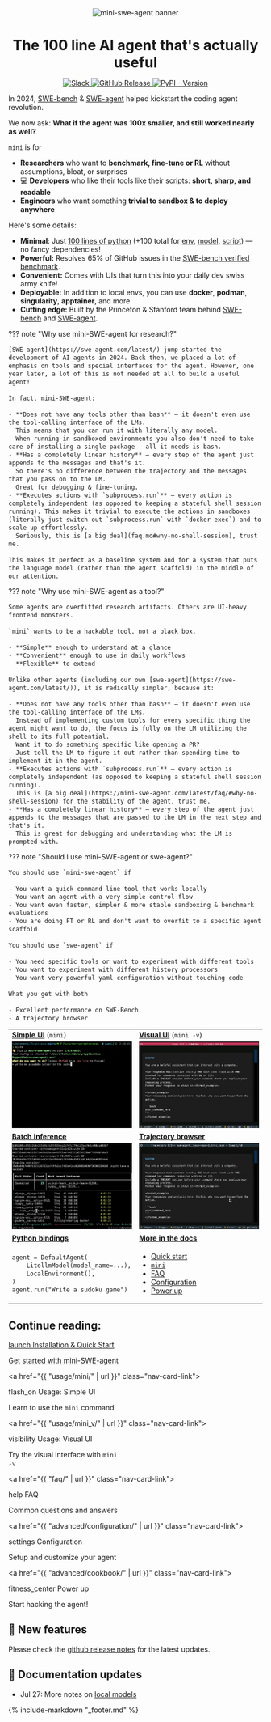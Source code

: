 <div align="center">
<img src="{{ 'assets/mini-swe-agent-banner.svg' | url }}" alt="mini-swe-agent banner" style="height: 7em"/>

<h1 style="margin-bottom: 1ex;">The 100 line AI agent that's actually useful</h1>

<a href="https://join.slack.com/t/swe-bench/shared_invite/zt-36pj9bu5s-o3_yXPZbaH2wVnxnss1EkQ">
    <img src="https://img.shields.io/badge/Slack-4A154B?style=for-the-badge&logo=slack&logoColor=white" alt="Slack">
</a>
<a href="https://github.com/SWE-agent/mini-swe-agent">
    <img alt="GitHub Release" src="https://img.shields.io/github/v/release/swe-agent/mini-swe-agent?style=for-the-badge&logo=github&label=GitHub&labelColor=black&color=green" alt="GitHub Release">
</a>
<a href="https://pypi.org/project/mini-swe-agent/">
    <img src="https://img.shields.io/pypi/v/mini-swe-agent?style=for-the-badge&logo=python&logoColor=white&labelColor=black&color=deeppink" alt="PyPI - Version">
</a>

</div>


In 2024, [SWE-bench](https://swebench.com) & [SWE-agent](https://swe-agent.com) helped kickstart the coding agent revolution.

We now ask: **What if the agent was 100x smaller, and still worked nearly as well?**

`mini` is for

- **Researchers** who want to **benchmark, fine-tune or RL** without assumptions, bloat, or surprises
- 💻 **Developers** who like their tools like their scripts: **short, sharp, and readable**
- **Engineers** who want something **trivial to sandbox & to deploy anywhere**

Here's some details:

- **Minimal**: Just [100 lines of python](https://github.com/SWE-agent/mini-swe-agent/blob/main/src/minisweagent/agents/default.py) (+100 total for [env](https://github.com/SWE-agent/mini-swe-agent/blob/main/src/minisweagent/environments/local.py),
[model](https://github.com/SWE-agent/mini-swe-agent/blob/main/src/minisweagent/models/litellm_model.py), [script](https://github.com/SWE-agent/mini-swe-agent/blob/main/src/minisweagent/run/hello_world.py)) — no fancy dependencies!
- **Powerful:** Resolves 65% of GitHub issues in the [SWE-bench verified benchmark](https://www.swebench.com/).
- **Convenient:** Comes with UIs that turn this into your daily dev swiss army knife!
- **Deployable:** In addition to local envs, you can use **docker**, **podman**, **singularity**, **apptainer**, and more
- **Cutting edge:** Built by the Princeton & Stanford team behind [SWE-bench](https://swebench.com) and [SWE-agent](https://swe-agent.com).

??? note "Why use mini-SWE-agent for research?"

    [SWE-agent](https://swe-agent.com/latest/) jump-started the development of AI agents in 2024. Back then, we placed a lot of emphasis on tools and special interfaces for the agent. However, one year later, a lot of this is not needed at all to build a useful agent!

    In fact, mini-SWE-agent:

    - **Does not have any tools other than bash** — it doesn't even use the tool-calling interface of the LMs.
      This means that you can run it with literally any model.
      When running in sandboxed environments you also don't need to take care of installing a single package — all it needs is bash.
    - **Has a completely linear history** — every step of the agent just appends to the messages and that's it.
      So there's no difference between the trajectory and the messages that you pass on to the LM.
      Great for debugging & fine-tuning.
    - **Executes actions with `subprocess.run`** — every action is completely independent (as opposed to keeping a stateful shell session running). This makes it trivial to execute the actions in sandboxes (literally just switch out `subprocess.run` with `docker exec`) and to scale up effortlessly.
      Seriously, this is [a big deal](faq.md#why-no-shell-session), trust me.

    This makes it perfect as a baseline system and for a system that puts the language model (rather than the agent scaffold) in the middle of our attention.

??? note "Why use mini-SWE-agent as a tool?"

    Some agents are overfitted research artifacts. Others are UI-heavy frontend monsters.

    `mini` wants to be a hackable tool, not a black box.

    - **Simple** enough to understand at a glance
    - **Convenient** enough to use in daily workflows
    - **Flexible** to extend

    Unlike other agents (including our own [swe-agent](https://swe-agent.com/latest/)), it is radically simpler, because it:

    - **Does not have any tools other than bash** — it doesn't even use the tool-calling interface of the LMs.
      Instead of implementing custom tools for every specific thing the agent might want to do, the focus is fully on the LM utilizing the shell to its full potential.
      Want it to do something specific like opening a PR?
      Just tell the LM to figure it out rather than spending time to implement it in the agent.
    - **Executes actions with `subprocess.run`** — every action is completely independent (as opposed to keeping a stateful shell session running).
      This is [a big deal](https://mini-swe-agent.com/latest/faq/#why-no-shell-session) for the stability of the agent, trust me.
    - **Has a completely linear history** — every step of the agent just appends to the messages that are passed to the LM in the next step and that's it.
      This is great for debugging and understanding what the LM is prompted with.

??? note "Should I use mini-SWE-agent or swe-agent?"

    You should use `mini-swe-agent` if

    - You want a quick command line tool that works locally
    - You want an agent with a very simple control flow
    - You want even faster, simpler & more stable sandboxing & benchmark evaluations
    - You are doing FT or RL and don't want to overfit to a specific agent scaffold

    You should use `swe-agent` if

    - You need specific tools or want to experiment with different tools
    - You want to experiment with different history processors
    - You want very powerful yaml configuration without touching code

    What you get with both

    - Excellent performance on SWE-Bench
    - A trajectory browser

</details>
<table>
<tr>
<td width="50%">
<a href="{{ "usage/mini/" | url }}"><strong>Simple UI</strong></a> (<code>mini</code>)
</td>
<td>
<a href="{{ "usage/mini_v/" | url }}"><strong>Visual UI</strong></a> (<code>mini -v</code>)
</td>
</tr>
<tr>
<td width="50%">
  <div class="gif-container" data-glightbox-disabled>
    <img src="https://github.com/SWE-agent/swe-agent-media/blob/main/media/mini/png/mini.png?raw=true"
         data-gif="https://github.com/SWE-agent/swe-agent-media/blob/main/media/mini/gif/mini.gif?raw=true"
         alt="mini" data-glightbox="false" />
  </div>
</td>
<td>
  <div class="gif-container" data-glightbox-disabled>
    <img src="https://github.com/SWE-agent/swe-agent-media/blob/main/media/mini/png/mini2.png?raw=true"
         data-gif="https://github.com/SWE-agent/swe-agent-media/blob/main/media/mini/gif/mini2.gif?raw=true"
         alt="miniv" data-glightbox="false" />
  </div>
</td>
</tr>
<tr>
<td>
<a href="{{ "usage/swebench/" | url }}"><strong>Batch inference</strong></a>
</td>
<td>
<a href="{{ "usage/inspector/" | url }}"><strong>Trajectory browser</strong></a>
</td>
</tr>
<tr>
<td>
<div class="gif-container" data-glightbox-disabled>
  <img src="https://github.com/SWE-agent/swe-agent-media/blob/main/media/mini/png/swebench.png?raw=true"
       data-gif="https://github.com/SWE-agent/swe-agent-media/blob/main/media/mini/gif/swebench.gif?raw=true"
       alt="swebench" data-glightbox="false" />
</div>
</td>
<td>
<div class="gif-container" data-glightbox-disabled>
  <img src="https://github.com/SWE-agent/swe-agent-media/blob/main/media/mini/png/inspector.png?raw=true"
       data-gif="https://github.com/SWE-agent/swe-agent-media/blob/main/media/mini/gif/inspector.gif?raw=true"
       alt="inspector" data-glightbox="false" />
</div>
</td>
</tr>
<tr>
<td>
<a href="{{ "advanced/cookbook/" | url }}"><strong>Python bindings</strong></a>
</td>
<td>
<a href="https://mini-swe-agent.com"><strong>More in the docs</strong></a>
</td>
</tr>
<tr>
<td>
<pre><code class="language-python">agent = DefaultAgent(
    LitellmModel(model_name=...),
    LocalEnvironment(),
)
agent.run("Write a sudoku game")</code></pre>
</td>
<td>
<ul>
<li><a href="{{ "quickstart/" | url }}">Quick start</a></li>
<li><a href="{{ "usage/mini/" | url }}"><code>mini</code></a></li>
<li><a href="{{ "faq/" | url }}">FAQ</a></li>
<li><a href="{{ "advanced/configuration/" | url }}">Configuration</a></li>
<li><a href="{{ "advanced/cookbook/" | url }}">Power up</a></li>
</ul>
</td>
</tr>
</table>


## Continue reading:

<div class="grid cards">
  <a href="{{ "quickstart/" | url }}" class="nav-card-link">
    <div class="nav-card">
      <div class="nav-card-header">
        <span class="material-icons nav-card-icon">launch</span>
        <span class="nav-card-title">Installation & Quick Start</span>
      </div>
      <p class="nav-card-description">Get started with mini-SWE-agent</p>
    </div>
  </a>

  <a href="{{ "usage/mini/" | url }}" class="nav-card-link">
    <div class="nav-card">
      <div class="nav-card-header">
        <span class="material-icons nav-card-icon">flash_on</span>
        <span class="nav-card-title">Usage: Simple UI</span>
      </div>
      <p class="nav-card-description">Learn to use the <code>mini</code> command</p>
    </div>
  </a>

  <a href="{{ "usage/mini_v/" | url }}" class="nav-card-link">
    <div class="nav-card">
      <div class="nav-card-header">
        <span class="material-icons nav-card-icon">visibility</span>
        <span class="nav-card-title">Usage: Visual UI</span>
      </div>
      <p class="nav-card-description">Try the visual interface with <code>mini -v</code></p>
    </div>
  </a>

  <a href="{{ "faq/" | url }}" class="nav-card-link">
    <div class="nav-card">
      <div class="nav-card-header">
        <span class="material-icons nav-card-icon">help</span>
        <span class="nav-card-title">FAQ</span>
      </div>
      <p class="nav-card-description">Common questions and answers</p>
    </div>
  </a>

  <a href="{{ "advanced/configuration/" | url }}" class="nav-card-link">
    <div class="nav-card">
      <div class="nav-card-header">
        <span class="material-icons nav-card-icon">settings</span>
        <span class="nav-card-title">Configuration</span>
      </div>
      <p class="nav-card-description">Setup and customize your agent</p>
    </div>
  </a>

  <a href="{{ "advanced/cookbook/" | url }}" class="nav-card-link">
    <div class="nav-card">
      <div class="nav-card-header">
        <span class="material-icons nav-card-icon">fitness_center</span>
        <span class="nav-card-title">Power up</span>
      </div>
      <p class="nav-card-description">Start hacking the agent!</p>
    </div>
  </a>
</div>

## 📣 New features

Please check the [github release notes](https://github.com/SWE-agent/mini-swe-agent/releases) for the latest updates.

## 📣 Documentation updates

* Jul 27: More notes on [local models](advanced/local_models.md)

{% include-markdown "_footer.md" %}

